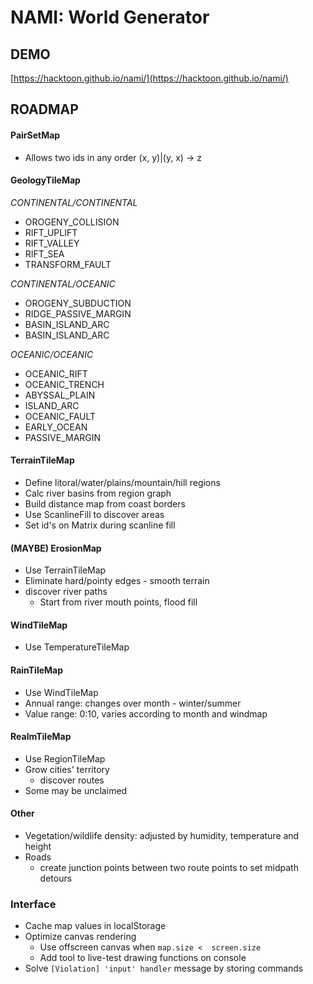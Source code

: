 # NAMI: World Generator


## DEMO

[https://hacktoon.github.io/nami/](https://hacktoon.github.io/nami/)


## ROADMAP


#### PairSetMap
- Allows two ids in any order (x, y)|(y, x) -> z

#### GeologyTileMap
*CONTINENTAL/CONTINENTAL*
- OROGENY_COLLISION
- RIFT_UPLIFT
- RIFT_VALLEY
- RIFT_SEA
- TRANSFORM_FAULT

*CONTINENTAL/OCEANIC*
- OROGENY_SUBDUCTION
- RIDGE_PASSIVE_MARGIN
- BASIN_ISLAND_ARC
- BASIN_ISLAND_ARC

*OCEANIC/OCEANIC*
- OCEANIC_RIFT
- OCEANIC_TRENCH
- ABYSSAL_PLAIN
- ISLAND_ARC
- OCEANIC_FAULT
- EARLY_OCEAN
- PASSIVE_MARGIN

#### TerrainTileMap
- Define litoral/water/plains/mountain/hill regions
- Calc river basins from region graph
- Build distance map from coast borders
- Use ScanlineFill to discover areas
- Set id's on Matrix during scanline fill

#### (MAYBE) ErosionMap
- Use TerrainTileMap
- Eliminate hard/pointy edges - smooth terrain
- discover river paths
  - Start from river mouth points, flood fill

#### WindTileMap
- Use TemperatureTileMap

#### RainTileMap
- Use WindTileMap
- Annual range: changes over month - winter/summer
- Value range: 0:10, varies according to month and windmap

#### RealmTileMap
- Use RegionTileMap
- Grow cities' territory
  - discover routes
- Some may be unclaimed

#### Other
- Vegetation/wildlife density: adjusted by humidity, temperature and height
- Roads
  - create junction points between two route points to set midpath detours

### Interface
- Cache map values in localStorage
- Optimize canvas rendering
  - Use offscreen canvas when `map.size <  screen.size`
  - Add tool to live-test drawing functions on console
- Solve `[Violation] 'input' handler` message by storing commands